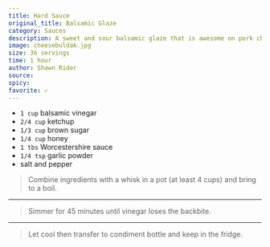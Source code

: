 ```yaml
---
title: Hard Sauce
original_title: Balsamic Glaze
category: Sauces
description: A sweet and sour balsamic glaze that is awesome on pork chops, fish, and veggies of all kinds.
image: cheesebuldak.jpg
size: 36 servings
time: 1 hour
author: Shawn Rider
source: 
spicy:
favorite: ✓
---
```


* `1 cup` balsamic vinegar
* `2/4 cup` ketchup
* `1/3 cup` brown sugar
* `1/4 cup` honey
* `1 tbs` Worcestershire sauce
* `1/4 tsp` garlic powder
* salt and pepper

> Combine ingredients with a whisk in a pot (at least 4 cups) and bring to a boil.

---

> Simmer for 45 minutes until vinegar loses the backbite.

---

> Let cool then transfer to condiment bottle and keep in the fridge.

